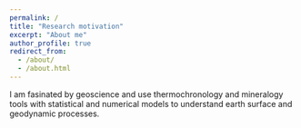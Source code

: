```yaml
---
permalink: /
title: "Research motivation"
excerpt: "About me"
author_profile: true
redirect_from: 
  - /about/
  - /about.html
---
```


I am fasinated by geoscience and use thermochronology and mineralogy tools with statistical and numerical models to understand earth surface and geodynamic processes.
